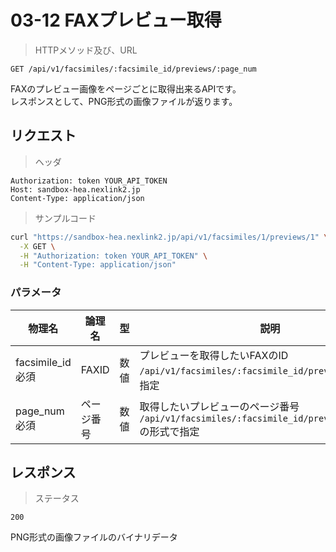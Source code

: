 # 03-12 FAXプレビュー取得

> HTTPメソッド及び、URL

```
GET /api/v1/facsimiles/:facsimile_id/previews/:page_num
```

FAXのプレビュー画像をページごとに取得出来るAPIです。  
レスポンスとして、PNG形式の画像ファイルが返ります。

## リクエスト

> ヘッダ

```
Authorization: token YOUR_API_TOKEN
Host: sandbox-hea.nexlink2.jp
Content-Type: application/json
```

> サンプルコード

``` sh
curl "https://sandbox-hea.nexlink2.jp/api/v1/facsimiles/1/previews/1" \
  -X GET \
  -H "Authorization: token YOUR_API_TOKEN" \
  -H "Content-Type: application/json"
```

### パラメータ

| 物理名               | 論理名       | 型     | 説明     |
|----------------------|--------------|--------|----------|
|facsimile_id	 <span class="required">必須</span>|FAXID|数値|プレビューを取得したいFAXのID<br/>`/api/v1/facsimiles/:facsimile_id/previews ` の形式で指定|
|page_num <span class="required">必須</span>|ページ番号|数値|取得したいプレビューのページ番号<br/>`/api/v1/facsimiles/:facsimile_id/previews/:page_num` の形式で指定|

## レスポンス

> ステータス

```
200
```


PNG形式の画像ファイルのバイナリデータ

